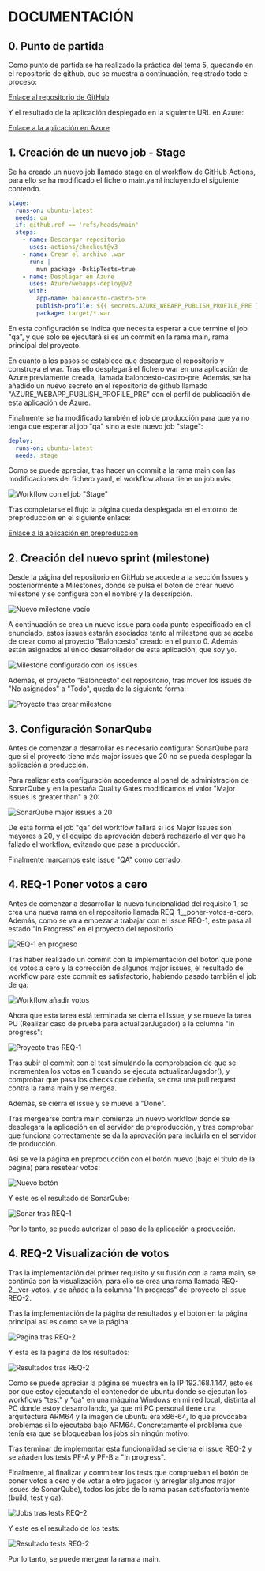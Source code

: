 # DOCUMENTACIÓN

## 0. Punto de partida

Como punto de partida se ha realizado la práctica del tema 5, quedando en el repositorio de github, que se muestra a continuación, registrado todo el proceso:

[Enlace al repositorio de GitHub](https://github.com/K4STR0/baloncesto-ic)

Y el resultado de la aplicación desplegado en la siguiente URL en Azure:

[Enlace a la aplicación en Azure](https://baloncesto-castro.azurewebsites.net/Baloncesto/index.html)

## 1. Creación de un nuevo job - Stage

Se ha creado un nuevo job llamado stage en el workflow de GitHub Actions, para ello se ha modificado el fichero main.yaml incluyendo el siguiente contendo.

```yaml
stage:
  runs-on: ubuntu-latest
  needs: qa
  if: github.ref == 'refs/heads/main'
  steps:
    - name: Descargar repositorio
      uses: actions/checkout@v3
    - name: Crear el archivo .war
      run: |
        mvn package -DskipTests=true
    - name: Desplegar en Azure
      uses: Azure/webapps-deploy@v2
      with:
        app-name: baloncesto-castro-pre
        publish-profile: ${{ secrets.AZURE_WEBAPP_PUBLISH_PROFILE_PRE }}
        package: target/*.war
```

En esta configuración se indica que necesita esperar a que termine el job "qa", y que solo se ejecutará si es un commit en la rama main, rama principal del proyecto.

En cuanto a los pasos se establece que descargue el repositorio y construya el war. Tras ello desplegará el fichero war en una aplicación de Azure previamente creada, llamada baloncesto-castro-pre. Además, se ha añadido un nuevo secreto en el repositorio de github llamado "AZURE_WEBAPP_PUBLISH_PROFILE_PRE" con el perfil de publicación de esta aplicación de Azure.

Finalmente se ha modificado también el job de producción para que ya no tenga que esperar al job "qa" sino a este nuevo job "stage":

```yaml
deploy:
  runs-on: ubuntu-latest
  needs: stage
```

Como se puede apreciar, tras hacer un commit a la rama main con las modificaciones del fichero yaml, el workflow ahora tiene un job más:

![Workflow con el job "Stage"](/images/workflow-stage.png)

Tras completarse el flujo la página queda desplegada en el entorno de preproducción en el siguiente enlace:

[Enlace a la aplicación en preproducción](https://baloncesto-castro-pre.azurewebsites.net/Baloncesto/index.html)

## 2. Creación del nuevo sprint (milestone)

Desde la página del repositorio en GitHub se accede a la sección Issues y posteriormente a Milestones, donde se pulsa el botón de crear nuevo milestone y se configura con el nombre y la descripción.

![Nuevo milestone vacío](/images/nuevo-milestone.png)

A continuación se crea un nuevo issue para cada punto especificado en el enunciado, estos issues estarán asociados tanto al milestone que se acaba de crear como al proyecto "Baloncesto" creado en el punto 0. Además están asignados al único desarrollador de esta aplicación, que soy yo.

![Milestone configurado con los issues](/images/milestone-configurado.png)

Además, el proyecto "Baloncesto" del repositorio, tras mover los issues de "No asignados" a "Todo", queda de la siguiente forma:

![Proyecto tras crear milestone](/images/proyecto-tras-crear-milestone.png)

## 3. Configuración SonarQube

Antes de comenzar a desarrollar es necesario configurar SonarQube para que si el proyecto tiene más major issues que 20 no se pueda desplegar la aplicación a producción.

Para realizar esta configuración accedemos al panel de administración de SonarQube y en la pestaña Quality Gates modificamos el valor "Major Issues is greater than" a 20:

![SonarQube major issues a 20](/images/sonarqube-major-20.png)

De esta forma el job "qa" del workflow fallará si los Major Issues son mayores a 20, y el equipo de aprovación deberá rechazarlo al ver que ha fallado el workflow, evitando que pase a producción.

Finalmente marcamos este issue "QA" como cerrado.

## 4. REQ-1 Poner votos a cero

Antes de comenzar a desarrollar la nueva funcionalidad del requisito 1, se crea una nueva rama en el repositorio llamada REQ-1\_\_poner-votos-a-cero. Además, como se va a empezar a trabajar con el issue REQ-1, este pasa al estado "In Progress" en el proyecto del repositorio.

![REQ-1 en progreso](/images/req-1-in-progress.png)

Tras haber realizado un commit con la implementación del botón que pone los votos a cero y la corrección de algunos major issues, el resultado del workflow para este commit es satisfactorio, habiendo pasado también el job de qa:

![Workflow añadir votos](/images/workflow-añadir-votos.png)

Ahora que esta tarea está terminada se cierra el Issue, y se mueve la tarea PU (Realizar caso de prueba para actualizarJugador) a la columna "In progress":

![Proyecto tras REQ-1](/images/proyecto-tras-REQ-1.png)

Tras subir el commit con el test simulando la comprobación de que se incrementen los votos en 1 cuando se ejecuta actualizarJugador(), y comprobar que pasa los checks que debería, se crea una pull request contra la rama main y se mergea.

Además, se cierra el issue y se mueve a "Done".

Tras mergearse contra main comienza un nuevo workflow donde se desplegará la aplicación en el servidor de preproducción, y tras comprobar que funciona correctamente se da la aprovación para incluirla en el servidor de producción.

Así se ve la página en preproducción con el botón nuevo (bajo el título de la página) para resetear votos:

![Nuevo botón](/images/pre-tras-req-1.png)

Y este es el resultado de SonarQube:

![Sonar tras REQ-1](/images/sonar-tras-req-1.png)

Por lo tanto, se puede autorizar el paso de la aplicación a producción.

## 4. REQ-2 Visualización de votos

Tras la implementación del primer requisito y su fusión con la rama main, se continúa con la visualización, para ello se crea una rama llamada REQ-2\_\_ver-votos, y se añade a la columna "In progress" del proyecto el issue REQ-2.

Tras la implementación de la página de resultados y el botón en la página principal así es como se ve la página:

![Pagina tras REQ-2](/images/pagina-tras-req-2.png)

Y esta es la página de los resultados:

![Resultados tras REQ-2](/images/votaciones-tras-req-2.png)

Como se puede apreciar la página se muestra en la IP 192.168.1.147, esto es por que estoy ejecutando el contenedor de ubuntu donde se ejecutan los workflows "test" y "qa" en una máquina Windows en mi red local, distinta al PC donde estoy desarrollando, ya que mi PC personal tiene una arquitectura ARM64 y la imagen de ubuntu era x86-64, lo que provocaba problemas si lo ejecutaba bajo ARM64. Concretamente el problema que tenía era que se bloqueaban los jobs sin ningún motivo.

Tras terminar de implementar esta funcionalidad se cierra el issue REQ-2 y se añaden los tests PF-A y PF-B a "In progress".

Finalmente, al finalizar y commitear los tests que comprueban el botón de poner votos a cero y de votar a otro jugador (y arreglar algunos major issues de SonarQube), todos los jobs de la rama pasan satisfactoriamente (build, test y qa):

![Jobs tras tests REQ-2](/images/jobs-tras-tests.png)

Y este es el resultado de los tests:

![Resultado tests REQ-2](/images/resultado-tests-req-2.png)

Por lo tanto, se puede mergear la rama a main.
